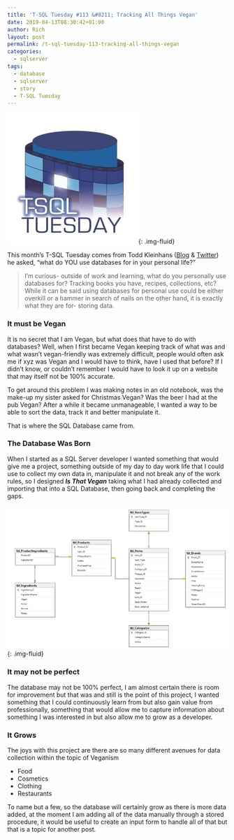 ```yaml
---
title: 'T-SQL Tuesday #113 &#8211; Tracking All Things Vegan'
date: 2019-04-13T08:30:42+01:00
author: Rich
layout: post
permalink: /t-sql-tuesday-113-tracking-all-things-vegan
categories:
  - sqlserver
tags:
  - database
  - sqlserver
  - story
  - T-SQL Tuesday
---
```


![](/assets/img/T-SQL-Tuesday-Logo.jpg){: .img-fluid}

This month&#8217;s T-SQL Tuesday comes from Todd Kleinhans ([Blog](https://toddkleinhans.wordpress.com/) & [Twitter](http://www.twitter.com/toddkleinhans)) he asked, &#8220;what do YOU use databases for in your personal life?&#8221;

> I’m curious- outside of work and learning, what do you personally use databases for? Tracking books you have, recipes, collections, etc? While it can be said using databases for personal use could be either overkill or a hammer in search of nails on the other hand, it is exactly what they are for- storing data.

### It must be Vegan

It is no secret that I am Vegan, but what does that have to do with databases? Well, when I first became Vegan keeping track of what was and what wasn&#8217;t vegan-friendly was extremely difficult, people would often ask me if xyz was Vegan and I would have to think, have I used that before? If I didn&#8217;t know, or couldn&#8217;t remember I would have to look it up on a website that may itself not be 100% accurate.

To get around this problem I was making notes in an old notebook, was the make-up my sister asked for Christmas Vegan? Was the beer I had at the pub Vegan? After a while it became unmanageable, I wanted a way to be able to sort the data, track it and better manipulate it.

That is where the SQL Database came from.

### The Database Was Born

When I started as a SQL Server developer I wanted something that would give me a project, something outside of my day to day work life that I could use to collect my own data in, manipulate it and not break any of the work rules, so I designed **_Is That Vegan_** taking what I had already collected and importing that into a SQL Database, then going back and completing the gaps.

![](/assets/img/isitvegan.png){: .img-fluid}

### It may not be perfect

The database may not be 100% perfect, I am almost certain there is room for improvement but that was and still is the point of this project, I wanted something that I could continuously learn from but also gain value from professionally, something that would allow me to capture information about something I was interested in but also allow me to grow as a developer.

### It Grows

The joys with this project are there are so many different avenues for data collection within the topic of Veganism

- Food
- Cosmetics
- Clothing
- Restaurants

To name but a few, so the database will certainly grow as there is more data added, at the moment I am adding all of the data manually through a stored procedure, it would be useful to create an input form to handle all of that but that is a topic for another post.
